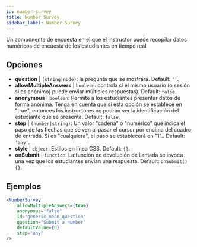```yaml
---
id: number-survey
title: Number Survey
sidebar_label: Number Survey
---
```


Un componente de encuesta en el que el instructor puede recopilar datos numéricos de encuesta de los estudiantes en tiempo real.

## Opciones

* __question__ | `(string|node)`: la pregunta que se mostrará. Default: `''`.
* __allowMultipleAnswers__ | `boolean`: controla si el mismo usuario (o sesión si es anónimo) puede enviar múltiples respuestas). Default: `false`.
* __anonymous__ | `boolean`: Permite a los estudiantes presentar datos de forma anónima. Tenga en cuenta que si esta opción se establece en "true", entonces los instructores no podrán ver la identificación del estudiante que se presenta. Default: `false`.
* __step__ | `(number|string)`: Un valor "cadena" o "numérico" que indica el paso de las flechas que se ven al pasar el cursor por encima del cuadro de entrada. Si es "cualquiera", el paso se establecerá en "1".. Default: `'any'`.
* __style__ | `object`: Estilos en línea CSS. Default: `{}`.
* __onSubmit__ | `function`: La función de devolución de llamada se invoca una vez que los estudiantes envían una respuesta. Default: `onSubmit() {}`.


## Ejemplos

```jsx live
<NumberSurvey
    allowMultipleAnswers={true}
    anonymous="false"
    id="generic_mean_question"
    question="Submit a number"
    defaultValue={0}
    step="any"
/>
```

